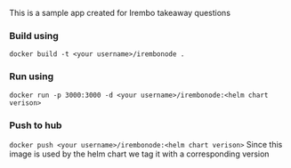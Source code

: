 This is a sample app created for Irembo takeaway questions
### Build using
```docker build -t <your username>/irembonode .```
### Run using
```docker run -p 3000:3000 -d <your username>/irembonode:<helm chart verison>```
### Push to hub 
``` docker push <your username>/irembonode:<helm chart verison> ```
Since this image is used by the helm chart we tag it with a corresponding version